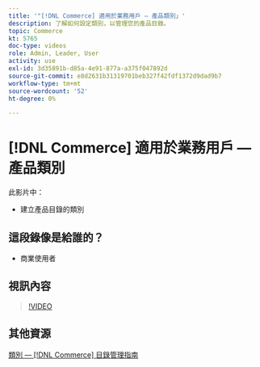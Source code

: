```yaml
---
title: '"[!DNL Commerce] 適用於業務用戶 — 產品類別」'
description: 了解如何設定類別，以管理您的產品目錄。
topic: Commerce
kt: 5765
doc-type: videos
role: Admin, Leader, User
activity: use
exl-id: 3d35891b-d85a-4e91-877a-a375f047892d
source-git-commit: e8d2631b31319701beb327f42fdf1372d9dad9b7
workflow-type: tm+mt
source-wordcount: '52'
ht-degree: 0%

---
```


# [!DNL Commerce] 適用於業務用戶 — 產品類別

此影片中：

- 建立產品目錄的類別

## 這段錄像是給誰的？

- 商業使用者

## 視訊內容

>[!VIDEO](https://video.tv.adobe.com/v/35950?quality=12&learn=on)

## 其他資源

[類別 —  [!DNL Commerce] 目錄管理指南](https://experienceleague.adobe.com/docs/commerce-admin/catalog/categories/categories.html)
